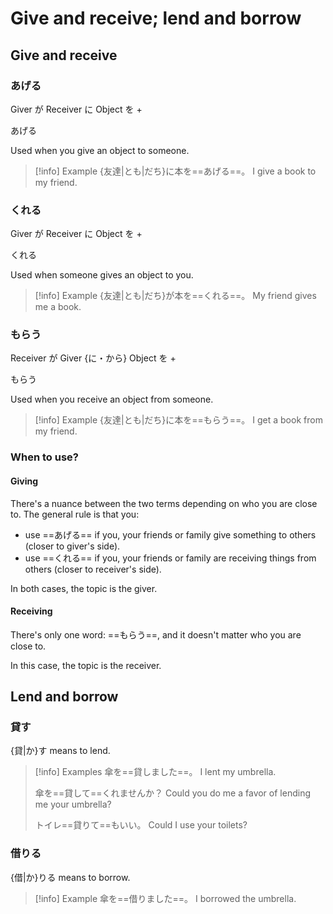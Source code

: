 # Give and receive; lend and borrow

## Give and receive

### あげる

<div class="usage">
	<p class="r">Giver が Receiver に Object を + </p>
<div class="">
	<p><span class="box">あげる</span></p>
</div>
</div>

Used when you give an object to someone.

> [!info] Example
> {友達|とも|だち}に本を==あげる==。
> I give a book to my friend.

### くれる

<div class="usage">
	<p class="r">Giver が Receiver に Object を + </p>
<div class="">
	<p><span class="box">くれる</span></p>
</div>
</div>

Used when someone gives an object to you.

> [!info] Example
> {友達|とも|だち}が本を==くれる==。
> My friend gives me a book.

### もらう

<div class="usage">
	<p class="r">Receiver が Giver {に・から} Object を + </p>
<div class="">
	<p><span class="box">もらう</span></p>
</div>
</div>

Used when you receive an object from someone.

> [!info] Example
> {友達|とも|だち}に本を==もらう==。
> I get a book from my friend.

### When to use?

#### Giving

There's a nuance between the two terms depending on who you are close to.
The general rule is that you:
* use ==あげる== if you, your friends or family give something to others (closer to giver's side).
* use ==くれる== if you, your friends or family are receiving things from others (closer to receiver's side).

In both cases, the topic is the giver.

#### Receiving

There's only one word: ==もらう==, and it doesn't matter who you are close to.

In this case, the topic is the receiver.

## Lend and borrow

### 貸す

{貸|か}す means to lend.

> [!info] Examples
> 傘を==貸しました==。
> I lent my umbrella.
> 
> 傘を==貸して==くれませんか？
> Could you do me a favor of lending me your umbrella?
> 
> トイレ==貸りて==もいい。
> Could I use your toilets?

### 借りる

{借|か}りる means to borrow.

> [!info] Example
> 傘を==借りました==。
> I borrowed the umbrella.
